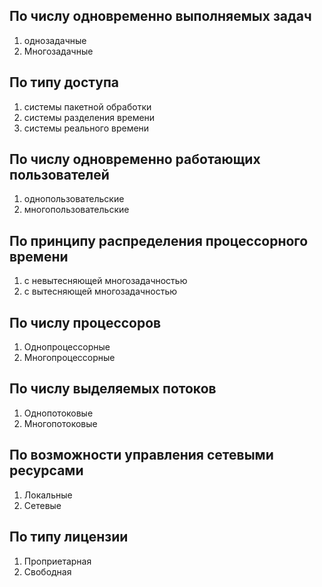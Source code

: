 ## По числу одновременно выполняемых задач
1. однозадачные
2. Многозадачные

## По типу доступа
 1. системы пакетной обработки
 2. системы разделения времени
 3. системы реального времени

## По числу одновременно работающих пользователей
1. однопользовательские
2. многопользовательские

## По принципу распределения процессорного времени
1. с невытесняющей многозадачностью
2. с вытесняющей многозадачностью

## По числу процессоров
1.  Однопроцессорные
2.  Многопроцессорные

## По числу выделяемых потоков
1. Однопотоковые
2. Многопотоковые

## По возможности управления сетевыми ресурсами
1. Локальные
2. Сетевые

## По типу лицензии
1. Проприетарная
2. Свободная

